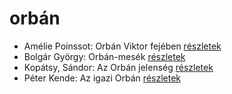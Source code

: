 # orbán

- Amélie Poinssot: Orbán Viktor fejében [részletek](_details/Am%C3%A9lie%20Poinssot.md#id_1644)
- Bolgár György: Orbán-mesék [részletek](_details/Bolg%C3%A1r%20Gy%C3%B6rgy.md#id_1647)
- Kopátsy, Sándor: Az Orbán jelenség [részletek](_details/Kop%C3%A1tsy%2C%20S%C3%A1ndor.md#id_1645)
- Péter Kende: Az igazi Orbán [részletek](_details/P%C3%A9ter%20Kende.md#id_1646)
